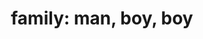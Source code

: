 ---
layout: people&body
title: "family: man, boy, boy"
emoji: family_man_boy_boy
permalink: 👨‍👦‍👦.html
image: assets/img/3moji/family_man_boy_boy.png
---